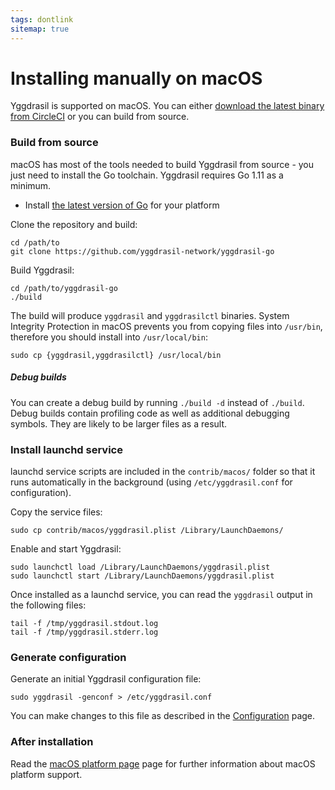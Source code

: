 ```yaml
---
tags: dontlink
sitemap: true
---
```


# Installing manually on macOS

Yggdrasil is supported on macOS. You can either [download the latest binary from
CircleCI](builds.md) or you can build from source.

### Build from source

macOS has most of the tools needed to build Yggdrasil from source - you just
need to install the Go toolchain. Yggdrasil requires Go 1.11 as a minimum.

- Install [the latest version of Go](https://golang.org/dl/) for your platform

Clone the repository and build:
```
cd /path/to
git clone https://github.com/yggdrasil-network/yggdrasil-go
```

Build Yggdrasil:
```
cd /path/to/yggdrasil-go
./build
```

The build will produce `yggdrasil` and `yggdrasilctl` binaries. System Integrity
Protection in macOS prevents you from copying files into `/usr/bin`, therefore
you should install into `/usr/local/bin`:
```
sudo cp {yggdrasil,yggdrasilctl} /usr/local/bin
```

##### Debug builds

You can create a debug build by running `./build -d` instead of
`./build`. Debug builds contain profiling code as well as additional debugging
symbols. They are likely to be larger files as a result.

### Install launchd service

launchd service scripts are included in the `contrib/macos/` folder so that it
runs automatically in the background (using `/etc/yggdrasil.conf` for
configuration).

Copy the service files:
```
sudo cp contrib/macos/yggdrasil.plist /Library/LaunchDaemons/
```

Enable and start Yggdrasil:
```
sudo launchctl load /Library/LaunchDaemons/yggdrasil.plist
sudo launchctl start /Library/LaunchDaemons/yggdrasil.plist
```

Once installed as a launchd service, you can read the `yggdrasil` output in the
following files:
```
tail -f /tmp/yggdrasil.stdout.log
tail -f /tmp/yggdrasil.stderr.log
```

### Generate configuration

Generate an initial Yggdrasil configuration file:
```
sudo yggdrasil -genconf > /etc/yggdrasil.conf
```

You can make changes to this file as described in the
[Configuration](configuration.md) page.

### After installation

Read the [macOS platform page](platform-macos.md) page for further
information about macOS platform support.
